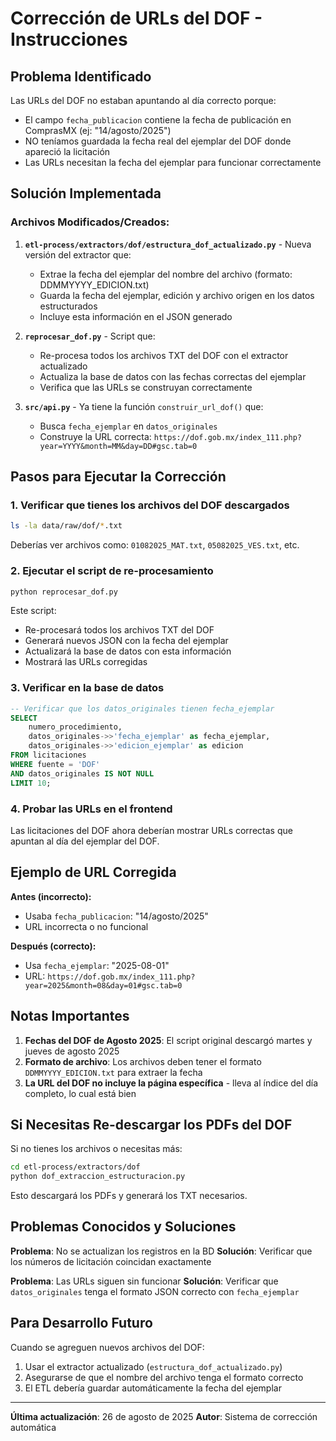 # Corrección de URLs del DOF - Instrucciones

## Problema Identificado
Las URLs del DOF no estaban apuntando al día correcto porque:
- El campo `fecha_publicacion` contiene la fecha de publicación en ComprasMX (ej: "14/agosto/2025")
- NO teníamos guardada la fecha real del ejemplar del DOF donde apareció la licitación
- Las URLs necesitan la fecha del ejemplar para funcionar correctamente

## Solución Implementada

### Archivos Modificados/Creados:
1. **`etl-process/extractors/dof/estructura_dof_actualizado.py`** - Nueva versión del extractor que:
   - Extrae la fecha del ejemplar del nombre del archivo (formato: DDMMYYYY_EDICION.txt)
   - Guarda la fecha del ejemplar, edición y archivo origen en los datos estructurados
   - Incluye esta información en el JSON generado

2. **`reprocesar_dof.py`** - Script que:
   - Re-procesa todos los archivos TXT del DOF con el extractor actualizado
   - Actualiza la base de datos con las fechas correctas del ejemplar
   - Verifica que las URLs se construyan correctamente

3. **`src/api.py`** - Ya tiene la función `construir_url_dof()` que:
   - Busca `fecha_ejemplar` en `datos_originales`
   - Construye la URL correcta: `https://dof.gob.mx/index_111.php?year=YYYY&month=MM&day=DD#gsc.tab=0`

## Pasos para Ejecutar la Corrección

### 1. Verificar que tienes los archivos del DOF descargados
```bash
ls -la data/raw/dof/*.txt
```
Deberías ver archivos como: `01082025_MAT.txt`, `05082025_VES.txt`, etc.

### 2. Ejecutar el script de re-procesamiento
```bash
python reprocesar_dof.py
```

Este script:
- Re-procesará todos los archivos TXT del DOF
- Generará nuevos JSON con la fecha del ejemplar
- Actualizará la base de datos con esta información
- Mostrará las URLs corregidas

### 3. Verificar en la base de datos
```sql
-- Verificar que los datos_originales tienen fecha_ejemplar
SELECT 
    numero_procedimiento,
    datos_originales->>'fecha_ejemplar' as fecha_ejemplar,
    datos_originales->>'edicion_ejemplar' as edicion
FROM licitaciones 
WHERE fuente = 'DOF' 
AND datos_originales IS NOT NULL
LIMIT 10;
```

### 4. Probar las URLs en el frontend
Las licitaciones del DOF ahora deberían mostrar URLs correctas que apuntan al día del ejemplar del DOF.

## Ejemplo de URL Corregida

**Antes (incorrecto):**
- Usaba `fecha_publicacion`: "14/agosto/2025" 
- URL incorrecta o no funcional

**Después (correcto):**
- Usa `fecha_ejemplar`: "2025-08-01"
- URL: `https://dof.gob.mx/index_111.php?year=2025&month=08&day=01#gsc.tab=0`

## Notas Importantes

1. **Fechas del DOF de Agosto 2025**: El script original descargó martes y jueves de agosto 2025
2. **Formato de archivo**: Los archivos deben tener el formato `DDMMYYYY_EDICION.txt` para extraer la fecha
3. **La URL del DOF no incluye la página específica** - lleva al índice del día completo, lo cual está bien

## Si Necesitas Re-descargar los PDFs del DOF

Si no tienes los archivos o necesitas más:
```bash
cd etl-process/extractors/dof
python dof_extraccion_estructuracion.py
```

Esto descargará los PDFs y generará los TXT necesarios.

## Problemas Conocidos y Soluciones

**Problema**: No se actualizan los registros en la BD
**Solución**: Verificar que los números de licitación coincidan exactamente

**Problema**: Las URLs siguen sin funcionar
**Solución**: Verificar que `datos_originales` tenga el formato JSON correcto con `fecha_ejemplar`

## Para Desarrollo Futuro

Cuando se agreguen nuevos archivos del DOF:
1. Usar el extractor actualizado (`estructura_dof_actualizado.py`)
2. Asegurarse de que el nombre del archivo tenga el formato correcto
3. El ETL debería guardar automáticamente la fecha del ejemplar

---

**Última actualización**: 26 de agosto de 2025
**Autor**: Sistema de corrección automática
